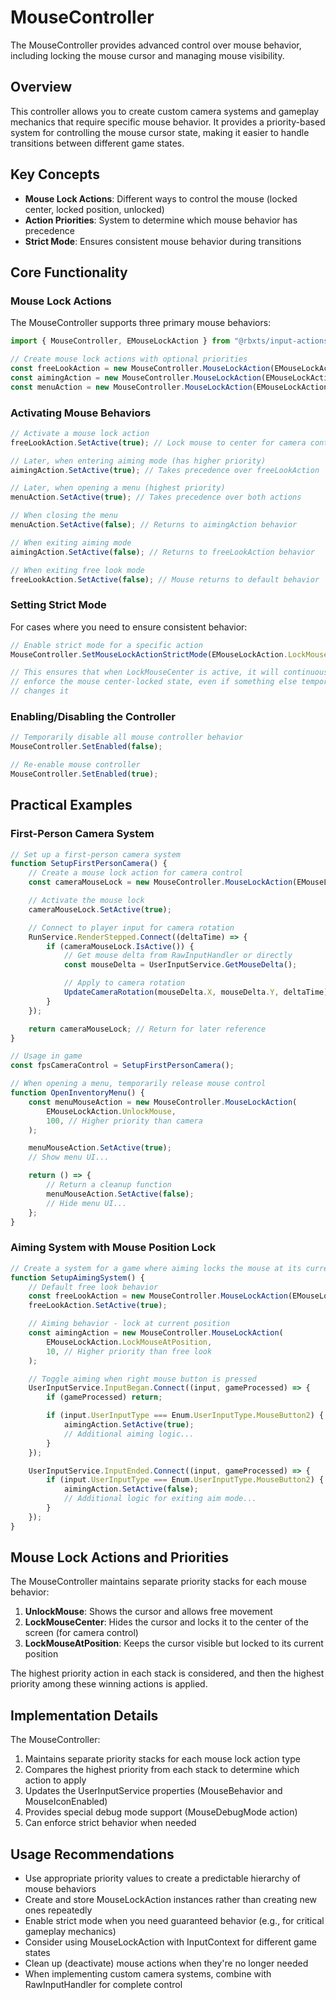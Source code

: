 # MouseController

The MouseController provides advanced control over mouse behavior, including locking the mouse cursor and managing mouse visibility.

## Overview

This controller allows you to create custom camera systems and gameplay mechanics that require specific mouse behavior. It provides a priority-based system for controlling the mouse cursor state, making it easier to handle transitions between different game states.

## Key Concepts

- **Mouse Lock Actions**: Different ways to control the mouse (locked center, locked position, unlocked)
- **Action Priorities**: System to determine which mouse behavior has precedence
- **Strict Mode**: Ensures consistent mouse behavior during transitions

## Core Functionality

### Mouse Lock Actions

The MouseController supports three primary mouse behaviors:

```ts
import { MouseController, EMouseLockAction } from "@rbxts/input-actions";

// Create mouse lock actions with optional priorities
const freeLookAction = new MouseController.MouseLockAction(EMouseLockAction.LockMouseCenter);
const aimingAction = new MouseController.MouseLockAction(EMouseLockAction.LockMouseCenter, 10); // Higher priority
const menuAction = new MouseController.MouseLockAction(EMouseLockAction.UnlockMouse, 20); // Highest priority
```

### Activating Mouse Behaviors

```ts
// Activate a mouse lock action
freeLookAction.SetActive(true); // Lock mouse to center for camera control

// Later, when entering aiming mode (has higher priority)
aimingAction.SetActive(true); // Takes precedence over freeLookAction

// Later, when opening a menu (highest priority)
menuAction.SetActive(true); // Takes precedence over both actions

// When closing the menu
menuAction.SetActive(false); // Returns to aimingAction behavior

// When exiting aiming mode
aimingAction.SetActive(false); // Returns to freeLookAction behavior

// When exiting free look mode
freeLookAction.SetActive(false); // Mouse returns to default behavior
```

### Setting Strict Mode

For cases where you need to ensure consistent behavior:

```ts
// Enable strict mode for a specific action
MouseController.SetMouseLockActionStrictMode(EMouseLockAction.LockMouseCenter, true);

// This ensures that when LockMouseCenter is active, it will continuously
// enforce the mouse center-locked state, even if something else temporarily
// changes it
```

### Enabling/Disabling the Controller

```ts
// Temporarily disable all mouse controller behavior
MouseController.SetEnabled(false);

// Re-enable mouse controller
MouseController.SetEnabled(true);
```

## Practical Examples

### First-Person Camera System

```ts
// Set up a first-person camera system
function SetupFirstPersonCamera() {
	// Create a mouse lock action for camera control
	const cameraMouseLock = new MouseController.MouseLockAction(EMouseLockAction.LockMouseCenter);

	// Activate the mouse lock
	cameraMouseLock.SetActive(true);

	// Connect to player input for camera rotation
	RunService.RenderStepped.Connect((deltaTime) => {
		if (cameraMouseLock.IsActive()) {
			// Get mouse delta from RawInputHandler or directly
			const mouseDelta = UserInputService.GetMouseDelta();

			// Apply to camera rotation
			UpdateCameraRotation(mouseDelta.X, mouseDelta.Y, deltaTime);
		}
	});

	return cameraMouseLock; // Return for later reference
}

// Usage in game
const fpsCameraControl = SetupFirstPersonCamera();

// When opening a menu, temporarily release mouse control
function OpenInventoryMenu() {
	const menuMouseAction = new MouseController.MouseLockAction(
		EMouseLockAction.UnlockMouse,
		100, // Higher priority than camera
	);

	menuMouseAction.SetActive(true);
	// Show menu UI...

	return () => {
		// Return a cleanup function
		menuMouseAction.SetActive(false);
		// Hide menu UI...
	};
}
```

### Aiming System with Mouse Position Lock

```ts
// Create a system for a game where aiming locks the mouse at its current position
function SetupAimingSystem() {
	// Default free look behavior
	const freeLookAction = new MouseController.MouseLockAction(EMouseLockAction.LockMouseCenter);
	freeLookAction.SetActive(true);

	// Aiming behavior - lock at current position
	const aimingAction = new MouseController.MouseLockAction(
		EMouseLockAction.LockMouseAtPosition,
		10, // Higher priority than free look
	);

	// Toggle aiming when right mouse button is pressed
	UserInputService.InputBegan.Connect((input, gameProcessed) => {
		if (gameProcessed) return;

		if (input.UserInputType === Enum.UserInputType.MouseButton2) {
			aimingAction.SetActive(true);
			// Additional aiming logic...
		}
	});

	UserInputService.InputEnded.Connect((input, gameProcessed) => {
		if (input.UserInputType === Enum.UserInputType.MouseButton2) {
			aimingAction.SetActive(false);
			// Additional logic for exiting aim mode...
		}
	});
}
```

## Mouse Lock Actions and Priorities

The MouseController maintains separate priority stacks for each mouse behavior:

1. **UnlockMouse**: Shows the cursor and allows free movement
2. **LockMouseCenter**: Hides the cursor and locks it to the center of the screen (for camera control)
3. **LockMouseAtPosition**: Keeps the cursor visible but locked to its current position

The highest priority action in each stack is considered, and then the highest priority among these winning actions is applied.

## Implementation Details

The MouseController:

1. Maintains separate priority stacks for each mouse lock action type
2. Compares the highest priority from each stack to determine which action to apply
3. Updates the UserInputService properties (MouseBehavior and MouseIconEnabled)
4. Provides special debug mode support (MouseDebugMode action)
5. Can enforce strict behavior when needed

## Usage Recommendations

- Use appropriate priority values to create a predictable hierarchy of mouse behaviors
- Create and store MouseLockAction instances rather than creating new ones repeatedly
- Enable strict mode when you need guaranteed behavior (e.g., for critical gameplay mechanics)
- Consider using MouseLockAction with InputContext for different game states
- Clean up (deactivate) mouse actions when they're no longer needed
- When implementing custom camera systems, combine with RawInputHandler for complete control
